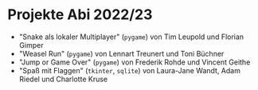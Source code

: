 # Projekte Abi 2022/23

- "Snake als lokaler Multiplayer" (`pygame`) von Tim Leupold und Florian Gimper
- "Weasel Run" (`pygame`) von Lennart Treunert und Toni Büchner
- "Jump or Game Over" (`pygame`) von Frederik Rohde und Vincent Geithe
- "Spaß mit Flaggen" (`tkinter`, `sqlite`) von Laura-Jane Wandt, Adam Riedel und Charlotte Kruse
